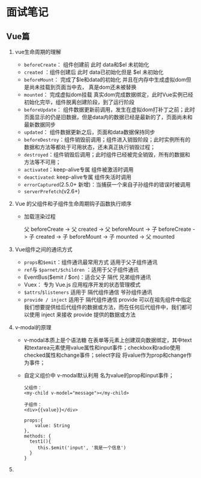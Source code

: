# 面试笔记

## Vue篇

1. vue生命周期的理解
   - `beforeCreate`： 组件创建前 此时 data和$el 未初始化 
   - `created` ：组件创建后  此时 data已初始化但是 $el 未初始化 
   - `beforeMount`： 完成了$le和data的初始化 并且在内存中生成虚拟dom但是尚未挂载到页面当中去， 真是dom还未被替换
   - `mounted`： 完成虚拟dom挂载 真实dom完成数据绑定，此时Vue实例已经初始化完毕，组件脱离创建阶段，到了运行阶段
   - `beforeUpdate`： 组件数据更新前调用，发生在虚拟dom打补丁之前；此时页面显示的仍是旧数据，但是data内的数据已经是最新的了，页面尚未和最新数据同步
   - `updated`： 组件数据更新之后，页面和data数据保持同步
   - `beforeDestroy`：组件销毁前调用；组件进入销毁阶段；此时实例所有的数据和方法等都处于可用状态，还未真正执行销毁过程；
   - `destroyed`：组件销毁后调用；此时组件已经被完全销毁，所有的数据和方法等不可用；
   - `activated`：keep-alive专属 组件被激活时调用
   - `deactivated`: keep-alive专属 组件失活时调用
   - `errorCaptured`(2.5.0+ 新增)：当捕获一个来自子孙组件的错误时被调用
   - `serverPrefetch`(v2.6+)

2. Vue 的父组件和子组件生命周期钩子函数执行顺序

   - 加载渲染过程

     父 beforeCreate -> 父 created -> 父 beforeMount -> 子 beforeCreate -> 子 created -> 子 beforeMount -> 子 mounted -> 父 mounted

3. Vue组件之间的通讯方式
   - `props`和`$emit`：组件通讯最常用方式 适用于父子组件通讯
   - `ref`与 `$parnet/$children` ：适用于父子组件通讯
   - EventBus($emit / $on)：适合父子 隔代 兄弟组件通讯
   - Vuex： 专为 Vue.js 应用程序开发的状态管理模式
   - `$attrs`/`$listeners` 适用于 隔代组件通信 爷孙组件通讯
   - `provide / inject` 适用于 隔代组件通信 provide 可以在祖先组件中指定我们想要提供给后代组件的数据或方法，而在任何后代组件中，我们都可以使用 inject 来接收 provide 提供的数据或方法

4. v-modal的原理

   - v-modal本质上是个语法糖 在表单等元素上创建双向数据绑定，其中text和textarea元素使用value属性和input事件；checkbox和radio使用checked属性和change事件；select字段 将value作为prop和change作为事件；

   - 自定义组价中 v-modal默认利用 名为value的prop和input事件；

     ```
     父组件：
     <my-child v-model="message"></my-child>
     
     子组件：
     <div>{{value}}</div>
     
     props:{
         value: String
     },
     methods: {
       test1(){
          this.$emit('input', '我是一个信息')
       }
     }
     ```

5. 